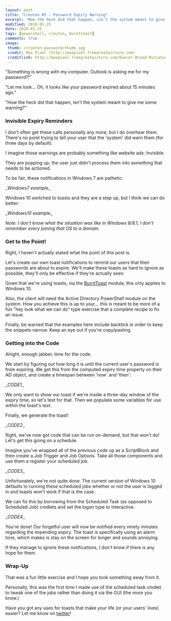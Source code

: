 ```yaml
---
layout: post
title: "Crouton #5 – Password Expiry Warning"
excerpt: "How the heck did that happen, isn't the system meant to give me some warning?"
modified: 2018-01-25
date: 2018-01-25
tags: [powershell, crouton, burnttoast]
comments: true
image:
 thumb: /crouton-password/thumb.jpg
 credit: Max Pixel (http://maxpixel.freegreatpicture.com)
 creditlink: http://maxpixel.freegreatpicture.com/Duerer-Bread-Miniature-Figures-Advent-3010349
---
```


"Something is wrong with my computer. Outlook is asking me for my password?!"

"Let me look… Oh, it looks like your password expired about 15 minutes ago."

"How the heck did that happen, isn't the system meant to give me some warning?"

### Invisible Expiry Reminders

I don't often get these calls personally any more, but I do overhear them.
There's no point trying to tell your user that the 'system' did warn them (for
three days by default).

I imagine those warnings are probably something like website ads: Invisible.

They are popping up; the user just didn't process them into something that needs
to be actioned.

To be fair, these notifications in Windows 7 are pathetic:

\_*Windows7 example*\_

Windows 10 switched to toasts and they are a step up, but I think we can do
better:

\_*Windows10 example*\_

*Note: I don't know what the situation was like in Windows 8/8.1, I don't
remember every joining that OS to a domain.*

### Get to the Point!

Right, I haven't actually stated what the point of this post is.

Let's create our own toast notifications to remind our users that their
passwords are about to expire. We'll make these toasts as hard to ignore as
possible, they'll only be effective if they're actually seen.

Given that we're using toasts, via the
[BurntToast](powershellgallery.com/packages/BurntToast) module, this only
applies to Windows 10.

Also, the client will need the Active Directory PowerShell module on the system.
How you achieve this is up to your… this is meant to be more of a fun "hey look
what we can do" type exercise that a complete recipe to fix an issue.

Finally, be warned that the examples here include backtick in order to keep the
snippets narrow. Keep an eye out if you're copy/pasting.

### Getting into the Code

Alright, enough jabber, time for the code.

We start by figuring out how long it is until the current user's password is
from expiring. We get this from the computed expiry time property on their AD
object, and create a timespan between 'now' and 'then':

\__CODE1_\_

We only want to show our toast if we're inside a three-day window of the expiry
time, so let's test for that. Then we populate some variables for use within the
toast's text.

Finally, we generate the toast!

\__CODE2_\_

Right, we've now got code that can be run on-demand, but that won't do! Let's
get this going on a schedule.

Imagine you've wrapped all of the previous code up as a ScriptBlock and then
create a Job Trigger and Job Options. Take all those components and use them a
register your scheduled job.

\__CODE3_\_

Unfortunately, we're not quite done. The current version of Windows 10 defaults
to running these scheduled jobs whether or not the user is logged in and toasts
won't work if that is the case.

We can fix this by borrowing from the Scheduled Task (as opposed to Scheduled
Job) cmdlets and set the logon type to Interactive.

\__CODE4_\_

You're done! Our forgetful user will now be notified every ninety minutes
regarding the impending expiry. The toast is specifically using an alarm tone,
which makes is stay on the screen for longer and sounds annoying.

If they manage to ignore these notifications, I don't know if there is any hope
for them.

### Wrap-Up

That was a fun little exercise and I hope you took something away from it.

Personally, this was the first time I made use of the scheduled task cmdlet to
tweak one of the jobs rather than doing it via the GUI (the more you know.)

Have you got any uses for toasts that make your life (or your users' lives)
easier? Let me know on [twitter](https://twitter.com/WindosNZ)!
